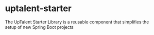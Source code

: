 # uptalent-starter
The UpTalent Starter Library is a reusable component that simplifies the setup of new Spring Boot projects
